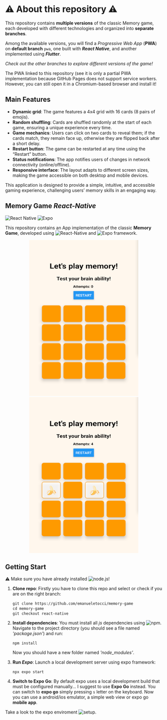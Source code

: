 # ⚠️ About this repository ⚠️

This repository contains **multiple versions** of the classic Memory game, each developed with different technologies and organized into **separate branches**. 

Among the available versions, you will find a *Progressive Web App* (**PWA**) on **default branch** `pwa`, one built with ***React Native***, and another implemented using ***Flutter***.

*Check out the other branches to explore different versions of the game!*

The PWA linked to this repository (see it is only a partial PWA implementation because GitHub Pages does not support service workers. However, you can still open it in a Chromium-based browser and install it!

## Main Features

- **Dynamic grid**: The game features a 4x4 grid with 16 cards (8 pairs of emojis).
- **Random shuffling**: Cards are shuffled randomly at the start of each game, ensuring a unique experience every time.
- **Game mechanics**: Users can click on two cards to reveal them; if the cards match, they remain face up, otherwise they are flipped back after a short delay.
- **Restart button**: The game can be restarted at any time using the “Restart” button.
- **Status notifications**: The app notifies users of changes in network connectivity (online/offline).
- **Responsive interface**: The layout adapts to different screen sizes, making the game accessible on both desktop and mobile devices.

This application is designed to provide a simple, intuitive, and accessible gaming experience, challenging users’ memory skills in an engaging way.

## Memory Game *React-Native*

![React Native](https://img.shields.io/badge/react_native-%2320232a.svg?style=for-the-badge&logo=react&logoColor=%2361DAFB) ![Expo](https://img.shields.io/badge/expo-1C1E24?style=for-the-badge&logo=expo&logoColor=#D04A37)

This repository contains an App implementation of the classic **Memory Game**, developed using ![React-Native](https://reactnative.dev/) and ![Expo](https://expo.dev/) framework.

<p align="center">
  <img src="assets/screenshots/memory1.png" width="350" height="500"/>
  <img src="assets/screenshots/memory2.png" width="350" height="500"/>
</p>

## Getting Start

⚠️ Make sure you have already installed ![node.js](https://nodejs.org/en)!

1. **Clone repo**: Firstly you have to clone this repo and select or check if you are on the right branch:
    ```
    git clone https://github.com/emanueletocci/memory-game
    cd memory-game
    git checkout react-native
    ```
2. **Install dependencies**: You must install all *js* dependencies using ![npm](https://www.npmjs.com/). 
Navigate to the project directory (you should see a file named *'package.json'*) and run:
    ```
    npm install
    ```
    Now you should have a new folder named *'node_modules'*.

3. **Run *Expo***: Launch a local development server using expo framework:
    ```
    npx expo start
    ```
4. **Switch to Expo Go**: By default expo uses a local development build that must be configured manually... I suggest to use **Expo Go** instead. You can switch to **expo go** simply pressing `s` letter on the keyboard. Now you can use a android/ios emulator, a simple web view or expo go **mobile app**.

Take a look to the expo enviroment ![setup](https://docs.expo.dev/get-started/set-up-your-environment/?mode=development-build&platform=android&device=simulated). 
